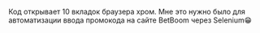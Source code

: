 Код открывает 10 вкладок браузера хром. Мне это нужно было для автоматизации ввода промокода на сайте BetBoom через Selenium😁
